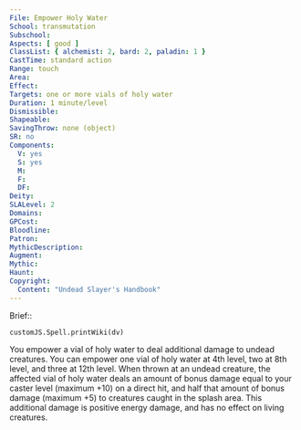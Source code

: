 ```yaml
---
File: Empower Holy Water
School: transmutation
Subschool: 
Aspects: [ good ]
ClassList: { alchemist: 2, bard: 2, paladin: 1 }
CastTime: standard action
Range: touch
Area: 
Effect: 
Targets: one or more vials of holy water
Duration: 1 minute/level
Dismissible: 
Shapeable: 
SavingThrow: none (object)
SR: no
Components:
  V: yes
  S: yes
  M: 
  F: 
  DF: 
Deity: 
SLALevel: 2
Domains: 
GPCost: 
Bloodline: 
Patron: 
MythicDescription: 
Augment: 
Mythic: 
Haunt: 
Copyright:
  Content: "Undead Slayer's Handbook"
---
```

Brief:: 

```dataviewjs
customJS.Spell.printWiki(dv)
```

You empower a vial of holy water to deal additional damage to undead creatures. You can empower one vial of holy water at 4th level, two at 8th level, and three at 12th level.  When thrown at an undead creature, the affected vial of holy water deals an amount of bonus damage equal to your caster level (maximum +10) on a direct hit, and half that amount of bonus damage (maximum +5) to creatures caught in the splash area. This additional damage is positive energy damage, and has no effect on living creatures.
